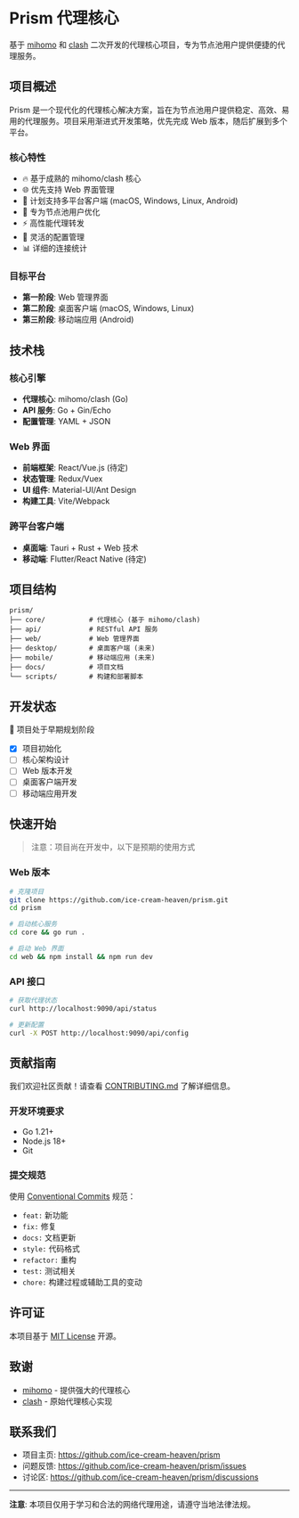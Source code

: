 # Prism 代理核心

基于 [mihomo](https://github.com/MetaCubeX/mihomo) 和 [clash](https://github.com/Dreamacro/clash) 二次开发的代理核心项目，专为节点池用户提供便捷的代理服务。

## 项目概述

Prism 是一个现代化的代理核心解决方案，旨在为节点池用户提供稳定、高效、易用的代理服务。项目采用渐进式开发策略，优先完成 Web 版本，随后扩展到多个平台。

### 核心特性

- 🔥 基于成熟的 mihomo/clash 核心
- 🌐 优先支持 Web 界面管理
- 📱 计划支持多平台客户端 (macOS, Windows, Linux, Android)
- 🎯 专为节点池用户优化
- ⚡ 高性能代理转发
- 🔧 灵活的配置管理
- 📊 详细的连接统计

### 目标平台

- **第一阶段**: Web 管理界面
- **第二阶段**: 桌面客户端 (macOS, Windows, Linux)
- **第三阶段**: 移动端应用 (Android)

## 技术栈

### 核心引擎
- **代理核心**: mihomo/clash (Go)
- **API 服务**: Go + Gin/Echo
- **配置管理**: YAML + JSON

### Web 界面
- **前端框架**: React/Vue.js (待定)
- **状态管理**: Redux/Vuex
- **UI 组件**: Material-UI/Ant Design
- **构建工具**: Vite/Webpack

### 跨平台客户端
- **桌面端**: Tauri + Rust + Web 技术
- **移动端**: Flutter/React Native (待定)

## 项目结构

```
prism/
├── core/           # 代理核心 (基于 mihomo/clash)
├── api/            # RESTful API 服务
├── web/            # Web 管理界面
├── desktop/        # 桌面客户端 (未来)
├── mobile/         # 移动端应用 (未来)
├── docs/           # 项目文档
└── scripts/        # 构建和部署脚本
```

## 开发状态

🚧 项目处于早期规划阶段

- [x] 项目初始化
- [ ] 核心架构设计
- [ ] Web 版本开发
- [ ] 桌面客户端开发
- [ ] 移动端应用开发

## 快速开始

> 注意：项目尚在开发中，以下是预期的使用方式

### Web 版本
```bash
# 克隆项目
git clone https://github.com/ice-cream-heaven/prism.git
cd prism

# 启动核心服务
cd core && go run .

# 启动 Web 界面
cd web && npm install && npm run dev
```

### API 接口
```bash
# 获取代理状态
curl http://localhost:9090/api/status

# 更新配置
curl -X POST http://localhost:9090/api/config
```

## 贡献指南

我们欢迎社区贡献！请查看 [CONTRIBUTING.md](./CONTRIBUTING.md) 了解详细信息。

### 开发环境要求

- Go 1.21+
- Node.js 18+
- Git

### 提交规范

使用 [Conventional Commits](https://conventionalcommits.org/) 规范：

- `feat:` 新功能
- `fix:` 修复
- `docs:` 文档更新
- `style:` 代码格式
- `refactor:` 重构
- `test:` 测试相关
- `chore:` 构建过程或辅助工具的变动

## 许可证

本项目基于 [MIT License](./LICENSE) 开源。

## 致谢

- [mihomo](https://github.com/MetaCubeX/mihomo) - 提供强大的代理核心
- [clash](https://github.com/Dreamacro/clash) - 原始代理核心实现

## 联系我们

- 项目主页: https://github.com/ice-cream-heaven/prism
- 问题反馈: https://github.com/ice-cream-heaven/prism/issues
- 讨论区: https://github.com/ice-cream-heaven/prism/discussions

---

**注意**: 本项目仅用于学习和合法的网络代理用途，请遵守当地法律法规。